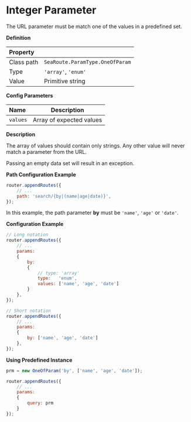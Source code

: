 # Integer Parameter

The URL parameter must be match one of the values in a predefined set. 


**Definition**

| Property | |
| :--- | --- |
| Class path | `SeaRoute.ParamType.OneOfParam` |
| Type | `'array'`, `'enum'` |
| Value | Primitive string |


**Config Parameters**

| Name | Description |
| :--- | --- |
| `values` | Array of expected values |


**Description**

The array of values should contain only strings. Any other value will never match a parameter from the URL. 

Passing an empty data set will result in an exception.


**Path Configuration Example**

```javascript
router.appendRoutes({
	// ...
	path: 'search/{by|(name|age|date)}', 
});
```

In this example, the path parameter **by** must be `'name'`, `'age'` or `'date'`.


**Configuration Example**

```javascript
// Long notation
router.appendRoutes({
	// ...
	params:
	{
		by: 
		{
			// type: 'array'
			type:	'enum',
			values: ['name', 'age', 'date'] 
		}
	}, 
});

// Short notation
router.appendRoutes({
	// ...
	params:
	{
		by: ['name', 'age', 'date']
	}, 
});
```


**Using Predefined Instance**

```javascript
prm = new OneOfParam('by', ['name', 'age', 'date']);

router.appendRoutes({
	// ...
	params:
	{
		query: prm
	} 
});
```